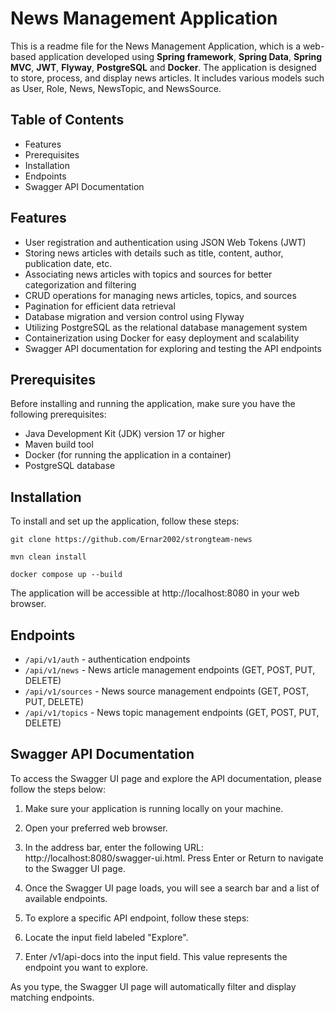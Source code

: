 # News Management Application

This is a readme file for the News Management Application, which is a web-based application developed using **Spring framework**, **Spring Data**, **Spring MVC**, **JWT**, **Flyway**, **PostgreSQL** and **Docker**. The application is designed to store, process, and display news articles. It includes various models such as User, Role, News, NewsTopic, and NewsSource.

## Table of Contents

* Features
* Prerequisites
* Installation
* Endpoints
* Swagger API Documentation


## Features

* User registration and authentication using JSON Web Tokens (JWT)
* Storing news articles with details such as title, content, author, publication date, etc.
* Associating news articles with topics and sources for better categorization and filtering
* CRUD operations for managing news articles, topics, and sources
* Pagination for efficient data retrieval
* Database migration and version control using Flyway
* Utilizing PostgreSQL as the relational database management system
* Containerization using Docker for easy deployment and scalability
* Swagger API documentation for exploring and testing the API endpoints

## Prerequisites
Before installing and running the application, make sure you have the following prerequisites:

* Java Development Kit (JDK) version 17 or higher
* Maven build tool
* Docker (for running the application in a container)
* PostgreSQL database

## Installation
To install and set up the application, follow these steps:

```shell
git clone https://github.com/Ernar2002/strongteam-news
```

```shell
mvn clean install
```

```shell
docker compose up --build
```

The application will be accessible at http://localhost:8080 in your web browser.

## Endpoints

* `/api/v1/auth` - authentication endpoints
* `/api/v1/news` - News article management endpoints (GET, POST, PUT, DELETE)
* `/api/v1/sources` - News source management endpoints (GET, POST, PUT, DELETE)
* `/api/v1/topics` - News topic management endpoints (GET, POST, PUT, DELETE)

## Swagger API Documentation
To access the Swagger UI page and explore the API documentation, please follow the steps below:

1. Make sure your application is running locally on your machine.

2. Open your preferred web browser.

3. In the address bar, enter the following URL: http://localhost:8080/swagger-ui.html. Press Enter or Return to navigate to the Swagger UI page.

4. Once the Swagger UI page loads, you will see a search bar and a list of available endpoints.

5. To explore a specific API endpoint, follow these steps:

6. Locate the input field labeled "Explore".

7. Enter /v1/api-docs into the input field. This value represents the endpoint you want to explore.

As you type, the Swagger UI page will automatically filter and display matching endpoints.
